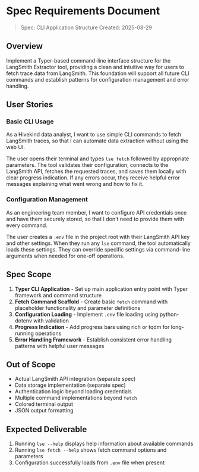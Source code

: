 # Spec Requirements Document

> Spec: CLI Application Structure
> Created: 2025-08-29

## Overview

Implement a Typer-based command-line interface structure for the LangSmith Extractor tool, providing a clean and intuitive way for users to fetch trace data from LangSmith. This foundation will support all future CLI commands and establish patterns for configuration management and error handling.

## User Stories

### Basic CLI Usage

As a Hivekind data analyst, I want to use simple CLI commands to fetch LangSmith traces, so that I can automate data extraction without using the web UI.

The user opens their terminal and types `lse fetch` followed by appropriate parameters. The tool validates their configuration, connects to the LangSmith API, fetches the requested traces, and saves them locally with clear progress indication. If any errors occur, they receive helpful error messages explaining what went wrong and how to fix it.

### Configuration Management

As an engineering team member, I want to configure API credentials once and have them securely stored, so that I don't need to provide them with every command.

The user creates a `.env` file in the project root with their LangSmith API key and other settings. When they run any `lse` command, the tool automatically loads these settings. They can override specific settings via command-line arguments when needed for one-off operations.

## Spec Scope

1. **Typer CLI Application** - Set up main application entry point with Typer framework and command structure
2. **Fetch Command Scaffold** - Create basic `fetch` command with placeholder functionality and parameter definitions
3. **Configuration Loading** - Implement `.env` file loading using python-dotenv with validation
4. **Progress Indication** - Add progress bars using rich or tqdm for long-running operations
5. **Error Handling Framework** - Establish consistent error handling patterns with helpful user messages

## Out of Scope

- Actual LangSmith API integration (separate spec)
- Data storage implementation (separate spec)
- Authentication logic beyond loading credentials
- Multiple command implementations beyond `fetch`
- Colored terminal output
- JSON output formatting

## Expected Deliverable

1. Running `lse --help` displays help information about available commands
2. Running `lse fetch --help` shows fetch command options and parameters
3. Configuration successfully loads from `.env` file when present